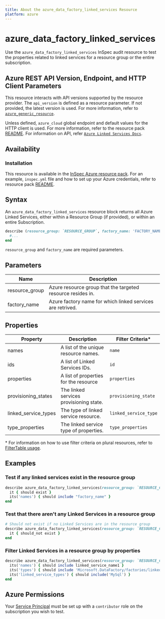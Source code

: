 ```yaml
---
title: About the azure_data_factory_linked_services Resource
platform: azure
---
```


# azure_data_factory_linked_services

Use the `azure_data_factory_linked_services` InSpec audit resource to test the properties related to linked services for a resource group or the entire subscription.

## Azure REST API Version, Endpoint, and HTTP Client Parameters

This resource interacts with API versions supported by the resource provider. The `api_version` is defined as a resource parameter. If not provided, the latest version is used. For more information, refer to [`azure_generic_resource`](azure_generic_resource.md).

Unless defined, `azure_cloud` global endpoint and default values for the HTTP client is used. For more information, refer to the resource pack [README](../../README.md). For information on API, refer [`Azure Linked Services Docs`](https://docs.microsoft.com/en-us/rest/api/datafactory/linked-services/list-by-factory).

## Availability

### Installation

This resource is available in the [InSpec Azure resource pack](https://github.com/inspec/inspec-azure). For an example, `inspec.yml` file and how to set up your Azure credentials, refer to resource pack [README](../../README.md#Service-Principal).

## Syntax

An `azure_data_factory_linked_services` resource block returns all Azure Linked Services, either within a Resource Group (if provided), or within an entire Subscription.

```ruby
describe (resource_group: `RESOURCE_GROUP`, factory_name: 'FACTORY_NAME') do
  #...
end
```

`resource_group` and `factory_name` are required parameters.

## Parameters

| Name                           | Description                                                                       |
|--------------------------------|-----------------------------------------------------------------------------------|
| resource_group                 | Azure resource group that the targeted resource resides in.                       |
| factory_name                   | Azure factory name for which linked services are retrived.                        |

## Properties

| Property        | Description                                            | Filter Criteria<superscript>*</superscript> |
|-----------------|---------------------------------------------------------|-----------------------|
| names                 | A list of the unique resource names.              | `name`                |
| ids                   | A list of Linked Services IDs.                    | `id`                  |
| properties            | A list of properties for the resource             | `properties`          |
| provisioning_states   | The linked services provisioning state.           | `provisioning_state`  |
| linked_service_types  | The type of linked service resource.              | `linked_service_type` |
| type_properties       | The linked service type of properties.            |  `type_properties`    |

<superscript>*</superscript> For information on how to use filter criteria on plural resources, refer to [FilterTable usage](https://github.com/inspec/inspec/blob/master/dev-docs/filtertable-usage.md).

## Examples

### Test if any linked services exist in the resource group

```ruby
describe azure_data_factory_linked_services(resource_group: `RESOURCE_GROUP`, factory_name: 'FACTORY_NAME') do
  it { should exist }
  its('names') { should include "factory_name" }
end
```

### Test that there aren't any Linked Services in a resource group

```ruby
# Should not exist if no Linked Services are in the resource group
describe azure_data_factory_linked_services(resource_group: `RESOURCE_GROUP`, factory_name: 'FACTORY_NAME') do
  it { should_not exist }
end
```

### Filter Linked Services in a resource group by properties

```ruby
describe azure_data_factory_linked_services(resource_group: `RESOURCE_GROUP`, factory_name: 'FACTORY_NAME') do
  its('names') { should include linked_service_name1 }
  its('types') { should include 'Microsoft.DataFactory/factories/linkedservices' }
  its('linked_service_types') { should include('MySql') }
end
```

## Azure Permissions

Your [Service Principal](https://docs.microsoft.com/en-us/azure/azure-resource-manager/resource-group-create-service-principal-portal) must be set up with a `contributor` role on the subscription you wish to test.
